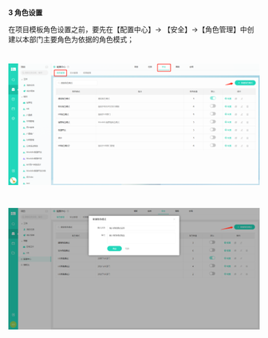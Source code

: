 **3 角色设置**

在项目模板角色设置之前，要先在【配置中心】→ 【安全】→【角色管理】中创建以本部门主要角色为依据的角色模式；

# ![](/assets/3配置中心-角色设置-新建角色模式1.png)

# ![](/assets/3配置中心-角色设置-新建角色模式2.png)